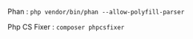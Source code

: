 Phan : ```php vendor/bin/phan --allow-polyfill-parser```

Php CS Fixer : ```composer phpcsfixer```  